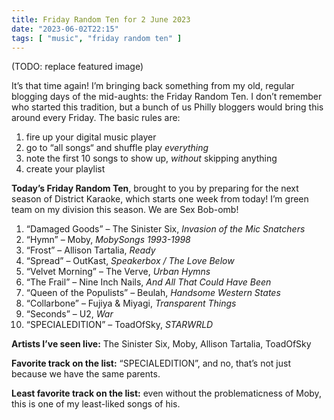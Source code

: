 ```yaml
---
title: Friday Random Ten for 2 June 2023
date: "2023-06-02T22:15"
tags: [ "music", "friday random ten" ]
---
```


(TODO: replace featured image)

It’s that time again! I’m bringing back something from my old, regular blogging days of the mid-aughts: the Friday Random Ten. I don’t remember who started this tradition, but a bunch of us Philly bloggers would bring this around every Friday. The basic rules are:

1. fire up your digital music player
1. go to “all songs“ and shuffle play _everything_
1. note the first 10 songs to show up, _without_ skipping anything
1. create your playlist

**Today’s Friday Random Ten**, brought to you by preparing for the next season of District Karaoke, which starts one week from today! I’m green team on my division this season. We are Sex Bob-omb!

1. “Damaged Goods” &#8211; The Sinister Six, _Invasion of the Mic Snatchers_
2. “Hymn” &#8211; Moby, _MobySongs 1993-1998_
3. “Frost” &#8211; Allison Tartalia, _Ready_
4. “Spread” &#8211; OutKast, _Speakerbox / The Love Below_
5. “Velvet Morning” &#8211; The Verve, _Urban Hymns_
6. “The Frail” &#8211; Nine Inch Nails, _And All That Could Have Been_
7. “Queen of the Populists” &#8211; Beulah, _Handsome Western States_
8. “Collarbone” &#8211; Fujiya & Miyagi, _Transparent Things_
9. “Seconds” &#8211; U2, _War_
10. “SPECIALEDITION” &#8211; ToadOfSky, _STARWRLD_

**Artists I’ve seen live:** The Sinister Six, Moby, Allison Tartalia, ToadOfSky

**Favorite track on the list:** “SPECIALEDITION”, and no, that’s not just because we have the same parents.

**Least favorite track on the list:** even without the problematicness of Moby, this is one of my least-liked songs of his.
